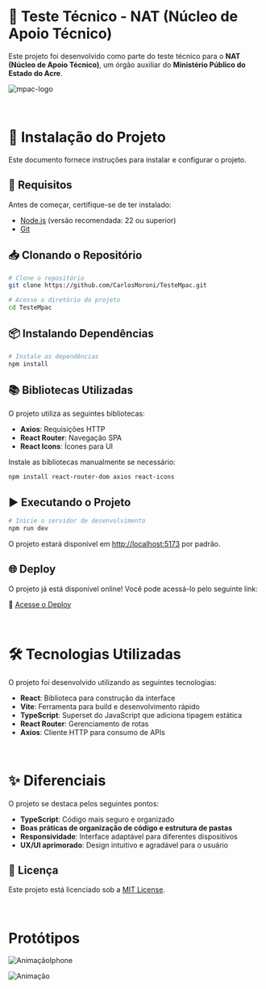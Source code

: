 # 📝 Teste Técnico - NAT (Núcleo de Apoio Técnico)

Este projeto foi desenvolvido como parte do teste técnico para o **NAT (Núcleo de Apoio Técnico)**, um órgão auxiliar do **Ministério Público do Estado do Acre**.

<!-- imagen logo -->
![mpac-logo](https://github.com/user-attachments/assets/987d994a-354f-4b2b-9e26-6097dfcb45ef)


&nbsp;

# 📌 Instalação do Projeto

Este documento fornece instruções para instalar e configurar o projeto.

## 🚀 Requisitos

Antes de começar, certifique-se de ter instalado:

- [Node.js](https://nodejs.org/) (versão recomendada: 22 ou superior)
- [Git](https://git-scm.com/)

## 📥 Clonando o Repositório

```sh
# Clone o repositório
git clone https://github.com/CarlosMoroni/TesteMpac.git

# Acesse o diretório do projeto
cd TesteMpac
```

## 📦 Instalando Dependências

```sh
# Instale as dependências
npm install
```

## 📚 Bibliotecas Utilizadas

O projeto utiliza as seguintes bibliotecas:

- **Axios**: Requisições HTTP
- **React Router**: Navegação SPA
- **React Icons**: Ícones para UI

Instale as bibliotecas manualmente se necessário:

```sh
npm install react-router-dom axios react-icons
```

## ▶️ Executando o Projeto

```sh
# Inicie o servidor de desenvolvimento
npm run dev
```

O projeto estará disponível em [http://localhost:5173](http://localhost:5173) por padrão.

## 🌐 Deploy

O projeto já está disponível online! Você pode acessá-lo pelo seguinte link:

🔗 [Acesse o Deploy](https://teste-mpac.vercel.app/)


&nbsp;

# 🛠️ Tecnologias Utilizadas

O projeto foi desenvolvido utilizando as seguintes tecnologias:

- **React**: Biblioteca para construção da interface
- **Vite**: Ferramenta para build e desenvolvimento rápido
- **TypeScript**: Superset do JavaScript que adiciona tipagem estática
- **React Router**: Gerenciamento de rotas
- **Axios**: Cliente HTTP para consumo de APIs

&nbsp;

# ✨ Diferenciais

O projeto se destaca pelos seguintes pontos:

- **TypeScript**: Código mais seguro e organizado
- **Boas práticas de organização de código e estrutura de pastas**
- **Responsividade**: Interface adaptável para diferentes dispositivos
- **UX/UI aprimorado**: Design intuitivo e agradável para o usuário

## 📜 Licença

Este projeto está licenciado sob a [MIT License](LICENSE).

&nbsp;

# Protótipos
<!-- gif de telas -->
![AnimaçãoIphone](https://github.com/user-attachments/assets/553459ff-afe9-45a2-8efa-c0f9d43d7ac1)

![Animação](https://github.com/user-attachments/assets/1cbb5a16-937b-4ed2-b029-90220ba1476a)
